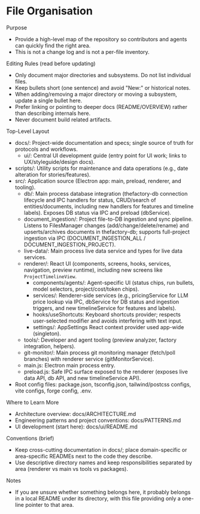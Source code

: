 # File Organisation

Purpose

- Provide a high-level map of the repository so contributors and agents can quickly find the right area.
- This is not a change log and is not a per-file inventory.

Editing Rules (read before updating)

- Only document major directories and subsystems. Do not list individual files.
- Keep bullets short (one sentence) and avoid "New:" or historical notes.
- When adding/removing a major directory or moving a subsystem, update a single bullet here.
- Prefer linking or pointing to deeper docs (README/OVERVIEW) rather than describing internals here.
- Never document build related artifacts.

Top-Level Layout

- docs/: Project-wide documentation and specs; single source of truth for protocols and workflows.
  - ui/: Central UI development guide (entry point for UI work; links to UX/styleguide/design docs).
- scripts/: Utility scripts for maintenance and data operations (e.g., date alteration for stories/features).
- src/: Application source (Electron app: main, preload, renderer, and tooling).
  - db/: Main process database integration (thefactory-db connection lifecycle and IPC handlers for status, CRUD/search of entities/documents, including new handlers for features and timeline labels). Exposes DB status via IPC and preload (dbService).
  - document_ingestion/: Project file-to-DB ingestion and sync pipeline. Listens to FilesManager changes (add/change/delete/rename) and upserts/archives documents in thefactory-db; supports full-project ingestion via IPC (DOCUMENT_INGESTION_ALL / DOCUMENT_INGESTION_PROJECT).
  - live-data/: Main process live data service and types for live data services.
  - renderer/: React UI (components, screens, hooks, services, navigation, preview runtime), including new screens like `ProjectTimelineView`.
    - components/agents/: Agent-specific UI (status chips, run bullets, model selectors, project/cost/token chips).
    - services/: Renderer-side services (e.g., pricingService for LLM price lookup via IPC, dbService for DB status and ingestion triggers, and new timelineService for features and labels).
    - hooks/useShortcuts: Keyboard shortcuts provider; respects user-selected modifier and avoids interfering with text input.
    - settings/: AppSettings React context provider used app-wide (singleton).
  - tools/: Developer and agent tooling (preview analyzer, factory integration, helpers).
  - git-monitor/: Main process git monitoring manager (fetch/poll branches) with renderer service (gitMonitorService).
  - main.js: Electron main process entry.
  - preload.js: Safe IPC surface exposed to the renderer (exposes live data API, db API, and new timelineService API).
- Root config files: package.json, tsconfig.json, tailwind/postcss configs, vite configs, forge config, .env.

Where to Learn More

- Architecture overview: docs/ARCHITECTURE.md
- Engineering patterns and project conventions: docs/PATTERNS.md
- UI development (start here): docs/ui/README.md

Conventions (brief)

- Keep cross-cutting documentation in docs/; place domain-specific or area-specific READMEs next to the code they describe.
- Use descriptive directory names and keep responsibilities separated by area (renderer vs main vs tools vs packages).

Notes

- If you are unsure whether something belongs here, it probably belongs in a local README under its directory, with this file providing only a one-line pointer to that area.
